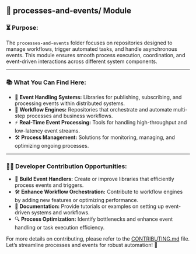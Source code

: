 ## 🔄 **processes-and-events/** Module

### ⏳ **Purpose:**
The `processes-and-events` folder focuses on repositories designed to manage workflows, trigger automated tasks, and handle asynchronous events. This module ensures smooth process execution, coordination, and event-driven interactions across different system components.

---

### 📚 **What You Can Find Here:**
- 🔔 **Event Handling Systems:** Libraries for publishing, subscribing, and processing events within distributed systems.
- 🔄 **Workflow Engines:** Repositories that orchestrate and automate multi-step processes and business workflows.
- ⚡ **Real-Time Event Processing:** Tools for handling high-throughput and low-latency event streams.
- 🛠 **Process Management:** Solutions for monitoring, managing, and optimizing ongoing processes.

---

### 👨‍💻 **Developer Contribution Opportunities:**
- 🚀 **Build Event Handlers:** Create or improve libraries that efficiently process events and triggers.
- 🛠 **Enhance Workflow Orchestration:** Contribute to workflow engines by adding new features or optimizing performance.
- 📖 **Documentation:** Provide tutorials or examples on setting up event-driven systems and workflows.
- 🔍 **Process Optimization:** Identify bottlenecks and enhance event handling or task execution efficiency.

For more details on contributing, please refer to the [CONTRIBUTING.md](./CONTRIBUTING.md) file. Let’s streamline processes and events for robust automation! 🌟
